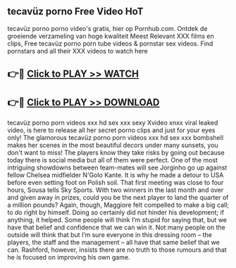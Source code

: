 ## tecavüz porno Free Video HoT 

tecavüz porno porno video's gratis, hier op Pornhub.com. Ontdek de groeiende verzameling van hoge kwaliteit Meest Relevant XXX films en clips,
Free tecavüz porno porn tube videos & pornstar sex videos. Find pornstars and all their XXX videos to watch here


## 👉🔴 [Click to PLAY >> WATCH](http://us.freeplayer.one?title=tecavüz_porno&ref=16D)

## 👉🔴 [Click to PLAY >> DOWNLOAD](http://us.freeplayer.one?title=tecavüz_porno&ref=16D)


tecavüz porno porn videos xxx hd sex xxx sexy Xvideo xnxx viral leaked video, is here to release all her secret porno clips and just for your eyes only! The glamorous tecavüz porno porn videos xxx hd sex xxx bombshell makes her scenes in the most beautiful decors under many sunsets, you don't want to miss! The players know they take risks by going out because today there is social media but all of them were perfect. One of the most intriguing showdowns between team-mates will see Jorginho go up against fellow Chelsea midfielder N'Golo Kante. It is why he made a detour to USA before even setting foot on Polish soil. That first meeting was close to four hours, Sousa tells Sky Sports. With two winners in the last month and over and given away in prizes, could you be the next player to land the quarter of a million pounds? Again, though, Maggiore felt compelled to make a big call; to do right by himself. Doing so certainly did not hinder his development; if anything, it helped. Some people will think I’m stupid for saying that, but we have that belief and confidence that we can win it. Not many people on the outside will think that but I’m sure everyone in this dressing room – the players, the staff and the management – all have that same belief that we can. Rashford, however, insists there are no truth to those rumours and that he is focused on improving his own game.